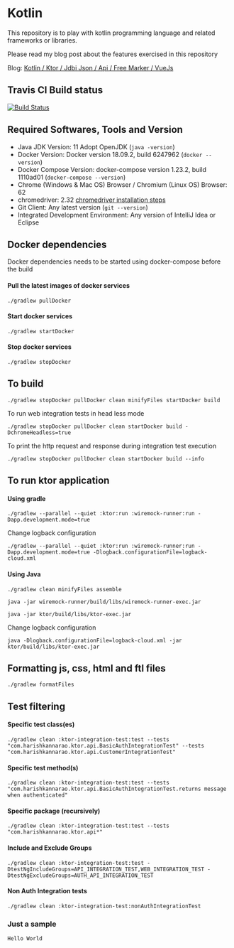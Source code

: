 # Kotlin

This repository is to play with kotlin programming language and related frameworks or libraries.

Please read my blog post about the features exercised in this repository

Blog: [Kotlin / Ktor / Jdbi Json / Api / Free Marker / VueJs](https://blogs.harishkannarao.com/2019/06/kotlin-ktor-jdbi-json-api-free-marker.html)

## Travis CI Build status
[![Build Status](https://travis-ci.org/harishkannarao/kotlin.svg?branch=master)](https://travis-ci.org/harishkannarao/kotlin)

## Required Softwares, Tools and Version
* Java JDK Version: 11 Adopt OpenJDK (`java -version`)
* Docker Version: Docker version 18.09.2, build 6247962 (`docker --version`)
* Docker Compose Version: docker-compose version 1.23.2, build 1110ad01 (`docker-compose --version`)
* Chrome (Windows & Mac OS) Browser / Chromium (Linux OS) Browser: 62
* chromedriver: 2.32 [chromedriver installation steps](https://blogs.harishkannarao.com/2018/01/installing-chromedriver-for-selenium.html)
* Git Client: Any latest version (`git --version`)
* Integrated Development Environment: Any version of IntelliJ Idea or Eclipse

## Docker dependencies
Docker dependencies needs to be started using docker-compose before the build

#### Pull the latest images of docker services

    ./gradlew pullDocker
    
#### Start docker services

    ./gradlew startDocker
    
#### Stop docker services

    ./gradlew stopDocker
  
  
## To build

    ./gradlew stopDocker pullDocker clean minifyFiles startDocker build
    
To run web integration tests in head less mode

    ./gradlew stopDocker pullDocker clean startDocker build -DchromeHeadless=true
    
To print the http request and response during integration test execution

    ./gradlew stopDocker pullDocker clean startDocker build --info
    

## To run ktor application

#### Using gradle

    ./gradlew --parallel --quiet :ktor:run :wiremock-runner:run -Dapp.development.mode=true
    
Change logback configuration

    ./gradlew --parallel --quiet :ktor:run :wiremock-runner:run -Dapp.development.mode=true -Dlogback.configurationFile=logback-cloud.xml
    
#### Using Java

    ./gradlew clean minifyFiles assemble
    
    java -jar wiremock-runner/build/libs/wiremock-runner-exec.jar
    
    java -jar ktor/build/libs/ktor-exec.jar

Change logback configuration

    java -Dlogback.configurationFile=logback-cloud.xml -jar ktor/build/libs/ktor-exec.jar   
    
## Formatting js, css, html and ftl files

    ./gradlew formatFiles
    
## Test filtering

#### Specific test class(es)

    ./gradlew clean :ktor-integration-test:test --tests "com.harishkannarao.ktor.api.BasicAuthIntegrationTest" --tests "com.harishkannarao.ktor.api.CustomerIntegrationTest"

#### Specific test method(s)

    ./gradlew clean :ktor-integration-test:test --tests "com.harishkannarao.ktor.api.BasicAuthIntegrationTest.returns message when authenticated"

#### Specific package (recursively)

    ./gradlew clean :ktor-integration-test:test --tests "com.harishkannarao.ktor.api*"

#### Include and Exclude Groups

    ./gradlew clean :ktor-integration-test:test -DtestNgIncludeGroups=API_INTEGRATION_TEST,WEB_INTEGRATION_TEST -DtestNgExcludeGroups=AUTH_API_INTEGRATION_TEST
    
#### Non Auth Integration tests

    ./gradlew clean :ktor-integration-test:nonAuthIntegrationTest
    
### Just a sample

    Hello World